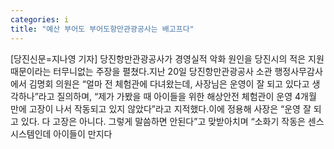 ```yaml
---
categories: i
title: "예산 부어도 부어도항만관광공사는 배고프다"
---
```

[당진신문=지나영 기자] 당진항만관광공사가 경영실적 악화 원인을 당진시의 적은 지원 때문이라는 터무니없는 주장을 펼쳤다.지난 20일 당진항만관광공사 소관 행정사무감사에서 김명회 의원은 “얼마 전 체험관에 다녀왔는데, 사장님은 운영이 잘 되고 있다고 생각하나”라고 질의하며, “제가 가봤을 때 아이들을 위한 해상안전 체험관이 운영 4개월 만에 고장이 나서 작동되고 있지 않았다”라고 지적했다.이에 정용해 사장은 “운영 잘 되고 있다. 다 고장은 아니다. 그렇게 말씀하면 안된다”고 맞받아치며 “소화기 작동은 센스 시스템인데 아이들이 만지다